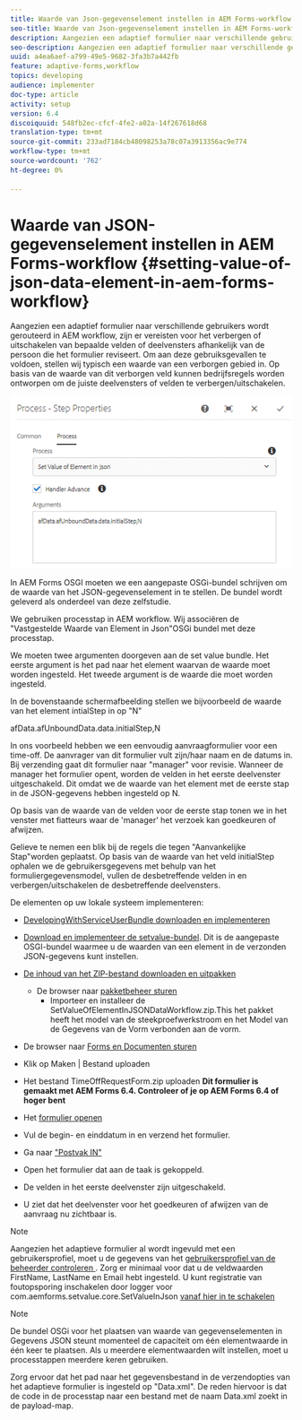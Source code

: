 ```yaml
---
title: Waarde van Json-gegevenselement instellen in AEM Forms-workflow
seo-title: Waarde van Json-gegevenselement instellen in AEM Forms-workflow
description: Aangezien een adaptief formulier naar verschillende gebruikers wordt gerouteerd in AEM workflow, zijn er vereisten voor het verbergen of uitschakelen van bepaalde velden of deelvensters afhankelijk van de persoon die het formulier reviseert. Om aan deze gebruiksgevallen te voldoen, stellen wij typisch een waarde van een verborgen gebied in. Op basis van de waarde van dit verborgen veld kunnen bedrijfsregels worden ontworpen om de juiste deelvensters of velden te verbergen/uitschakelen.
seo-description: Aangezien een adaptief formulier naar verschillende gebruikers wordt gerouteerd in AEM workflow, zijn er vereisten voor het verbergen of uitschakelen van bepaalde velden of deelvensters afhankelijk van de persoon die het formulier reviseert. Om aan deze gebruiksgevallen te voldoen, stellen wij typisch een waarde van een verborgen gebied in. Op basis van de waarde van dit verborgen veld kunnen bedrijfsregels worden ontworpen om de juiste deelvensters of velden te verbergen/uitschakelen.
uuid: a4ea6aef-a799-49e5-9682-3fa3b7a442fb
feature: adaptive-forms,workflow
topics: developing
audience: implementer
doc-type: article
activity: setup
version: 6.4
discoiquuid: 548fb2ec-cfcf-4fe2-a02a-14f267618d68
translation-type: tm+mt
source-git-commit: 233ad7184cb48098253a78c07a3913356ac9e774
workflow-type: tm+mt
source-wordcount: '762'
ht-degree: 0%

---
```



# Waarde van JSON-gegevenselement instellen in AEM Forms-workflow {#setting-value-of-json-data-element-in-aem-forms-workflow}

Aangezien een adaptief formulier naar verschillende gebruikers wordt gerouteerd in AEM workflow, zijn er vereisten voor het verbergen of uitschakelen van bepaalde velden of deelvensters afhankelijk van de persoon die het formulier reviseert. Om aan deze gebruiksgevallen te voldoen, stellen wij typisch een waarde van een verborgen gebied in. Op basis van de waarde van dit verborgen veld kunnen bedrijfsregels worden ontworpen om de juiste deelvensters of velden te verbergen/uitschakelen.

![Waarde instellen voor een element in JPEG-gegevens](assets/capture-3.gif)

In AEM Forms OSGI moeten we een aangepaste OSGi-bundel schrijven om de waarde van het JSON-gegevenselement in te stellen. De bundel wordt geleverd als onderdeel van deze zelfstudie.

We gebruiken processtap in AEM workflow. Wij associëren de &quot;Vastgestelde Waarde van Element in Json&quot;OSGi bundel met deze processtap.

We moeten twee argumenten doorgeven aan de set value bundle. Het eerste argument is het pad naar het element waarvan de waarde moet worden ingesteld. Het tweede argument is de waarde die moet worden ingesteld.

In de bovenstaande schermafbeelding stellen we bijvoorbeeld de waarde van het element intialStep in op &quot;N&quot;

afData.afUnboundData.data.initialStep,N

In ons voorbeeld hebben we een eenvoudig aanvraagformulier voor een time-off. De aanvrager van dit formulier vult zijn/haar naam en de datums in. Bij verzending gaat dit formulier naar &quot;manager&quot; voor revisie. Wanneer de manager het formulier opent, worden de velden in het eerste deelvenster uitgeschakeld. Dit omdat we de waarde van het element met de eerste stap in de JSON-gegevens hebben ingesteld op N.

Op basis van de waarde van de velden voor de eerste stap tonen we in het venster met fiatteurs waar de &#39;manager&#39; het verzoek kan goedkeuren of afwijzen.

Gelieve te nemen een blik bij de regels die tegen &quot;Aanvankelijke Stap&quot;worden geplaatst. Op basis van de waarde van het veld initialStep ophalen we de gebruikersgegevens met behulp van het formuliergegevensmodel, vullen de desbetreffende velden in en verbergen/uitschakelen de desbetreffende deelvensters.

De elementen op uw lokale systeem implementeren:

* [DevelopingWithServiceUserBundle downloaden en implementeren](/help/forms/assets/common-osgi-bundles/DevelopingWithServiceUser.jar)

* [Download en implementeer de setvalue-bundel](/help/forms/assets/common-osgi-bundles/SetValueApp.core-1.0-SNAPSHOT.jar). Dit is de aangepaste OSGI-bundel waarmee u de waarden van een element in de verzonden JSON-gegevens kunt instellen.

* [De inhoud van het ZIP-bestand downloaden en uitpakken](assets/set-value-jsondata.zip)
   * De browser naar [pakketbeheer sturen](http://localhost:4502/crx/packmgr/index.jsp)
      * Importeer en installeer de SetValueOfElementInJSONDataWorkflow.zip.This het pakket heeft het model van de steekproefwerkstroom en het Model van de Gegevens van de Vorm verbonden aan de vorm.

* De browser naar [Forms en Documenten sturen](http://localhost:4502/aem/forms.html/content/dam/formsanddocuments)
* Klik op Maken | Bestand uploaden
* Het bestand TimeOffRequestForm.zip uploaden
   **Dit formulier is gemaakt met AEM Forms 6.4. Controleer of je op AEM Forms 6.4 of hoger bent**
* Het [formulier openen](http://localhost:4502/content/dam/formsanddocuments/timeoffrequest/jcr:content?wcmmode=disabled)
* Vul de begin- en einddatum in en verzend het formulier.
* Ga naar [&quot;Postvak IN&quot;](http://localhost:4502/aem/inbox)
* Open het formulier dat aan de taak is gekoppeld.
* De velden in het eerste deelvenster zijn uitgeschakeld.
* U ziet dat het deelvenster voor het goedkeuren of afwijzen van de aanvraag nu zichtbaar is.

>[!NOTE]
>
>Aangezien het adaptieve formulier al wordt ingevuld met een gebruikersprofiel, moet u de gegevens van het [gebruikersprofiel van de beheerder controleren ](http://localhost:4502/security/users.html). Zorg er minimaal voor dat u de veldwaarden FirstName, LastName en Email hebt ingesteld.
>U kunt registratie van foutopsporing inschakelen door logger voor com.aemforms.setvalue.core.SetValueInJson [vanaf hier in te schakelen](http://localhost:4502/system/console/slinglog)

>[!NOTE]
>
>De bundel OSGi voor het plaatsen van waarde van gegevenselementen in Gegevens JSON steunt momenteel de capaciteit om één elementwaarde in één keer te plaatsen. Als u meerdere elementwaarden wilt instellen, moet u processtappen meerdere keren gebruiken.
>
>Zorg ervoor dat het pad naar het gegevensbestand in de verzendopties van het adaptieve formulier is ingesteld op &quot;Data.xml&quot;. De reden hiervoor is dat de code in de processtap naar een bestand met de naam Data.xml zoekt in de payload-map.
